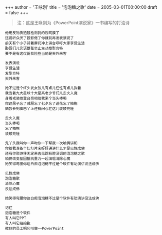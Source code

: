 +++
author = '王咏刚'
title = '泡泡糖之歌'
date = 2005-03-01T00:00:00
draft = false
+++

> 注：这是王咏刚为《PowerPoint演说家》一书编写的打油诗

<div class="poem">

```
他用反物质透镜检测我的视网膜了
还说听众厌了投影倦了你就别再发表演说了
前天有个小子骑着摩托冲上讲台呼吁大家享受生活
那哥们儿言语嚣张举止生动发型奇特
要不是有这仪器我险些当他是天外来客

发表演说
享受生活
发型奇特
天外来客

她不过是个红头发女孩儿有点儿任性有点儿执着
我当着九大星球十大星系老少爷们儿走火入魔
身着戎装她登台亮相给我来个当头棒喝
你这呆子忘了减肥忘了七夕忘了送花忘了拍拖
脑袋长到脚巴丫上还有闲心在这儿装矮充矬

走火入魔
当头棒喝
忘了拍拖
装矮充矬

鬼丫头我叫你一声吻你一下帮我一次咱俩讲和
你给我准备个幻灯片来好好讲讲什么才是见性成佛
还有你那游移无定来去无踪有腔没调的泡泡糖之歌
咱俩改变基因抵抗重力一起演唱消除心魔
她笑得弯腰你这白痴泡泡糖不过是个软件有助演讲没法成佛

见性成佛
泡泡糖歌
消除心魔
没法成佛

她笑得弯腰你这白痴泡泡糖不过是个软件有助演讲没法成佛

记住
泡泡糖是个软件
有人叫它PPT
有人叫它拍拍拖
微软的员工把它叫做——PowerPoint
```

</div>

